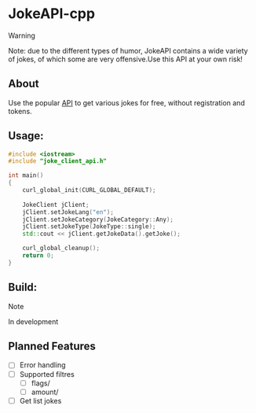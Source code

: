 # JokeAPI-cpp
> [!WARNING]
Note: due to the different types of humor, JokeAPI contains a wide variety of jokes, of which some are very offensive.Use this API at your own risk!

## About

Use the popular [API](https://jokeapi.dev/) to get various jokes for free, without registration and tokens.
## Usage:
```Cpp
#include <iostream>
#include "joke_client_api.h"

int main()
{
    curl_global_init(CURL_GLOBAL_DEFAULT);
    
    JokeClient jClient;
    jClient.setJokeLang("en");
    jClient.setJokeCategory(JokeCategory::Any);
    jClient.setJokeType(JokeType::single);
    std::cout << jClient.getJokeData().getJoke();

    curl_global_cleanup();
    return 0;
}
```

## Build:

> [!NOTE]
> In development

## Planned Features
- [ ] Error handling
- [ ] Supported filtres
  - [ ] flags/
  - [ ] amount/
- [ ] Get list jokes
